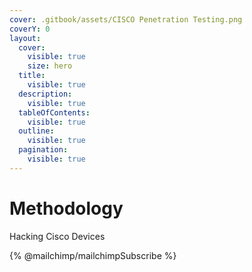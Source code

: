 ```yaml
---
cover: .gitbook/assets/CISCO Penetration Testing.png
coverY: 0
layout:
  cover:
    visible: true
    size: hero
  title:
    visible: true
  description:
    visible: true
  tableOfContents:
    visible: true
  outline:
    visible: true
  pagination:
    visible: true
---
```


# Methodology

Hacking Cisco Devices

{% @mailchimp/mailchimpSubscribe %}
